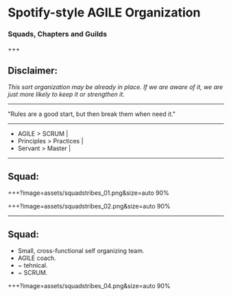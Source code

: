 # Spotify-style AGILE Organization
### Squads, Chapters and Guilds

+++
## Disclaimer:

*This sort organization may be already in place.
If we are aware of it, we are just more likely to keep it or strengthen it.*

---
"Rules are a good start, but then break them when need it."

---
- AGILE > SCRUM |
- Principles > Practices |
- Servant > Master |

---
## Squad:

+++?image=assets/squadstribes_01.png&size=auto 90%
<!-- .slide: data-background-transition="none" -->
+++?image=assets/squadstribes_02.png&size=auto 90%
<!-- .slide: data-background-transition="none" -->

---
## Squad:
- Small, cross-functional self organizing team.
- AGILE coach.
- ~ tehnical.
- ~ SCRUM.

+++?image=assets/squadstribes_04.png&size=auto 90%
